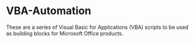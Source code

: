 # VBA-Automation
These are a series of Visual Basic for Applications (VBA) scripts to be used as building blocks for Microsoft Office products.
